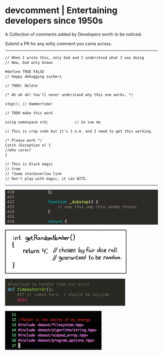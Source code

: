 # devcomment | Entertaining developers since 1950s
A Collection of comments added by Developers worth to be noticed.

Submit a PR for any witty comment you came across.

---
```
// When I wrote this, only God and I understood what I was doing
// Now, God only knows
```

```
#define TRUE FALSE
// Happy debugging suckers
```

```
// TODO: Delete
```

```
/* Ah ah ah! You'll never understand why this one works. */
```

```
stop(); // Hammertime!
```

```
// TODO make this work
```

```
using namespace std;            // So sue me
```

```
// This is crap code but it's 3 a.m. and I need to get this working.
```

```
/* Please work */
Catch (Exception e) {  
//who cares? 
}
```

```
// This is black magic
// from
// *Some stackoverlow link
// Don't play with magic, it can BITE.
```

---
![dubstep](./images/dubstep.png "Dubstep Comment")

![random](./images/random.png "random Comment")

![timeout](./images/timeout.jpeg "Timeout Comment")

![boost](./images/boost.png "Boost Comment")


